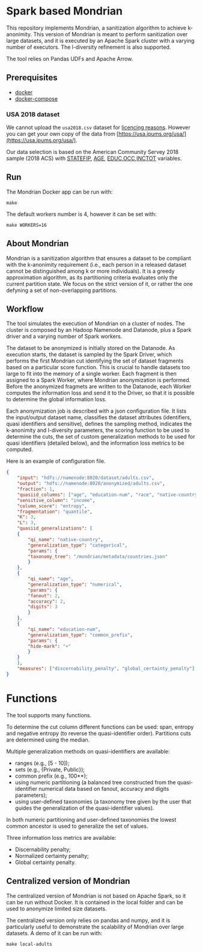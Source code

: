 # Spark based Mondrian

This repository implements Mondrian, a sanitization algorithm to achieve k-anonimity.
This version of Mondrian is meant to perform sanitization over large datasets, and it is executed by an Apache Spark cluster with a varying number of executors.
The l-diversity refinement is also supported.

The tool relies on Pandas UDFs and Apache Arrow.

## Prerequisites

* [docker](https://docs.docker.com/get-docker/)
* [docker-compose](https://docs.docker.com/compose/install/)

### USA 2018 dataset

We cannot upload the `usa2018.csv` dataset for [licencing reasons](https://ipums.org/about/terms).
However you can get your own copy of the data from [https://usa.ipums.org/usa/](https://usa.ipums.org/usa/).

Our data selection is based on the American Community Servey 2018 sample (2018 ACS) with [STATEFIP](https://usa.ipums.org/usa-action/variables/STATEFIP#description_section), [AGE](https://usa.ipums.org/usa-action/variables/AGE#description_section), [EDUC](https://usa.ipums.org/usa-action/variables/EDUC#description_section),[OCC](https://usa.ipums.org/usa-action/variables/OCC#description_section),[INCTOT](https://usa.ipums.org/usa-action/variables/INCTOT#description_section) variables.

## Run

The Mondrian Docker app can be run with:

    make

The default workers number is 4, however it can be set with:

    make WORKERS=16
    
## About Mondrian

Mondrian is a sanitization algorithm that ensures a dataset to be compliant with the k-anonimity requirement (i.e., each person in a released dataset cannot be distinguished among k or more individuals).
It is a greedy approximation algorithm, as its partitioning criteria evaluates only the current partition state.
We focus on the strict version of it, or rather the one defyning a set of non-overlapping partitions.

## Workflow

The tool simulates the execution of Mondrian on a cluster of nodes.
The cluster is composed by an Hadoop Namenode and Datanode, plus a Spark driver and a varying number of Spark workers.

The dataset to be anonymized is initially stored on the Datanode.
As execution starts, the dataset is sampled by the Spark Driver, which performs the first Mondrian cut identifying the set of dataset fragments based on a particular score function.
This is crucial to handle datasets too large to fit into the memory of a single worker.
Each fragment is then assigned to a Spark Worker, where Mondrian anonymization is performed.
Before the anonymized fragmets are written to the Datanode, each Worker computes the information loss and send it to the Driver, so that it is possible to determine the global information loss.

Each anonymization job is described with a json configuration file.
It lists the input/output dataset name, classifies the dataset attributes (identifiers, quasi identifiers and sensitive), defines the sampling method, indicates the k-anonimity and l-diversity parameters, the scoring function to be used to determine the cuts, the set of custom generalization methods to be used for quasi identifiers (detailed below), and the information loss metrics to be computed.

Here is an example of configuration file.

```json
{
    "input": "hdfs://namenode:8020/dataset/adults.csv",
    "output": "hdfs://namenode:8020/anonymized/adults.csv",
    "fraction": 1,	
    "quasiid_columns": ["age", "education-num", "race", "native-country"],
    "sensitive_column": "income",
    "column_score": "entropy",
    "fragmentation": "quantile",
    "K": 3,
    "L": 3,
    "quasiid_generalizations": [
	{
	    "qi_name": "native-country",
	    "generalization_type": "categorical",
	    "params": {
		"taxonomy_tree": "/mondrian/metadata/countries.json"
	    }
	},
	{
	    "qi_name": "age",
	    "generalization_type": "numerical",
	    "params": {
		"fanout": 2,
		"accuracy": 2,
		"digits": 3
	    }
	},
	{
	    "qi_name": "education-num",
	    "generalization_type": "common_prefix",
	    "params": {
		"hide-mark": "+"
	    }
	}
    ],
    "measures": ["discernability_penalty", "global_certainty_penalty"]
}
```


# Functions

The tool supports many functions.

To determine the cut column different functions can be used: span, entropy and negative entropy (to reverse the quasi-identifier order). Partitions cuts are determined using the median.

Multiple generalization methods on quasi-identifiers are available:
- ranges (e.g., [5 - 10]);
- sets (e.g., {Private, Public});
- common prefix (e.g., 100**);
- using numeric partitioning (a balanced tree constructed from the quasi-identifier numerical data based on fanout, accuracy and digits parameters);
- using user-defined taxonomies (a taxonomy tree given by the user that guides the generalization of the quasi-identifier values).

In both numeric partitioning and user-defined taxonomies the lowest common ancestor is used to generalize the set of values.

Three information loss metrics are available:
- Discernability penalty;
- Normalized certainty penalty;
- Global certainty penalty.


## Centralized version of Mondrian

The centralized version of Mondrian is not based on Apache Spark, so it can be run without Docker.
It is contained in the local folder and can be used to anonymize limited size datasets.

The centralized version only relies on pandas and numpy, and it is particularly useful to demonstrate the scalability of Mondrian over large datasets.
A demo of it can be run with:

    make local-adults
